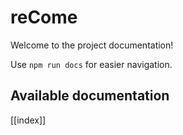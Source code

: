 # reCome

Welcome to the project documentation!

Use `npm run docs` for easier navigation.

## Available documentation

[[index]]
